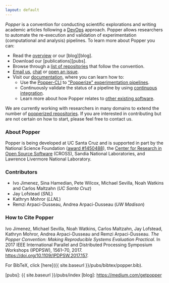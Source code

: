 ```yaml
---
layout: default
---
```


<center><script src="https://asciinema.org/a/xzEYfI3U4H5CWdmjBe0O2CAw8.js" id="asciicast-xzEYfI3U4H5CWdmjBe0O2CAw8" async></script></center>

_Popper_ is a convention for conducting scientific explorations and writing 
academic articles following a 
[DevOps](https://en.wikipedia.org/wiki/DevOps) approach. Popper allows 
researchers to automate the re-execution and validation of 
experimentation (computational and analysis) pipelines. To learn more 
about Popper you can:

  * Read the [overview][overview] or our [blog][blog].
  * Download our [publications][pubs].
  * Browse through a [list of repositories][popperized] that follow 
    the convention.
  * [Email us](mailto:ivo@cs.ucsc.edu), 
    [chat](https://gitter.im/systemslab/popper) or [open an 
    issue](https://github.com/systemslab/popper/issues/new).
  * Visit our [documentation][docs], where you can learn how to:
      * Use the [Popper-CLI][cli] to ["Popperize" experimentation 
        pipelines][quick-start].
      * Continuously validate the status of a pipeline by using 
        [continuous integration][ci].
      * Learn more about how Popper relates to [other existing 
        software](https://popper.readthedocs.io/en/latest/sections/concepts.html#popper-vs-other-software).

We are currently working with researchers in many domains to extend 
the number of [popperized 
repositories](https://github.com/popperized). If you are interested in 
contributing but are not certain on how to start, please feel free to 
contact us.

### About Popper

Popper is being developed at UC Santa Cruz and is supported in part by 
the National Science Foundation ([award 
#1450488](http://bigweatherweb.org)), the [Center for Research in Open 
Source Software](http://cross.ucsc.edu) (CROSS), Sandia National 
Laboratories, and Lawrence Livermore National Laboratory.

### **Contributors**

  * Ivo Jimenez, Sina Hamedian, Pete Wilcox, Michael Sevilla, Noah Watkins and
    Carlos Maltzahn (_UC Santa Cruz_)
  * Jay Lofstead (_SNL_)
  * Kathryn Mohror (_LLNL_)
  * Remzi Arpaci-Dusseau, Andrea Arpaci-Dusseau (_UW Madison_)

### How to Cite Popper

Ivo Jimenez, Michael Sevilla, Noah Watkins, Carlos Maltzahn, Jay 
Lofstead, Kathryn Mohror, Andrea Arpaci-Dusseau and Remzi 
Arpaci-Dusseau. _The Popper Convention: Making Reproducible Systems 
Evaluation Practical_. In 2017 IEEE International Parallel and 
Distributed Processing Symposium Workshops (IPDPSW), 1561–70, 2017. 
https://doi.org/10.1109/IPDPSW.2017.157.

For BibTeX, click [here]({{ site.baseurl }}/pubs/bibtex/popper.bib).

[popperized]: https://github.com/popperized
[quick-start]: https://popper.readthedocs.io/en/latest/sections/getting_started.html
[docs]: http://popper.readthedocs.io/en/latest/
[overview]: http://popper.readthedocs.io/en/latest/protocol/intro_to_popper.html
[from-scratch]: http://popper.readthedocs.io/en/latest/tutorial/from_scratch.html
[ci]: https://popper.readthedocs.io/en/latest/sections/ci_features.html
[cli]: https://github.com/systemslab/popper/
[pubs]: {{ site.baseurl }}/pubs/index
[blog]: https://medium.com/getpopper
